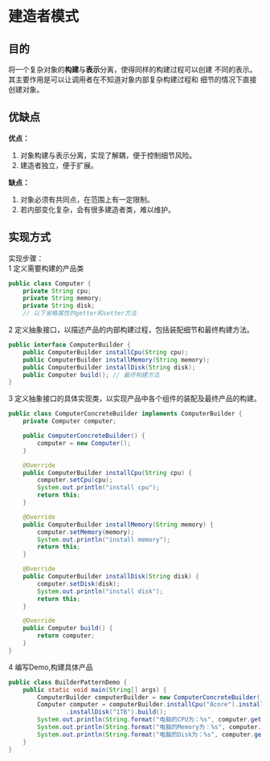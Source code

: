 # 建造者模式
## 目的
将一个复杂对象的**构建**与**表示**分离，使得同样的构建过程可以创建
不同的表示。其主要作用是可以让调用者在不知道对象内部复杂构建过程和
细节的情况下直接创建对象。
## 优缺点
**优点：** 
1. 对象构建与表示分离，实现了解耦，便于控制细节风险。
2. 建造者独立，便于扩展。

**缺点：** 
1. 对象必须有共同点，在范围上有一定限制。
2. 若内部变化复杂，会有很多建造者类，难以维护。
## 实现方式
实现步骤：  
1 定义需要构建的产品类
```java
public class Computer {
    private String cpu;
    private String memory;
    private String disk;
    // 以下省略属性的getter和setter方法
```
2 定义抽象接口，以描述产品的内部构建过程，包括装配细节和最终构建方法。
```java
public interface ComputerBuilder {
    public ComputerBuilder installCpu(String cpu);
    public ComputerBuilder installMemory(String memory);
    public ComputerBuilder installDisk(String disk);
    public Computer build(); // 最终构建方法
}
```
3 定义抽象接口的具体实现类，以实现产品中各个组件的装配及最终产品的构建。
```java
public class ComputerConcreteBuilder implements ComputerBuilder {
    private Computer computer;

    public ComputerConcreteBuilder() {
        computer = new Computer();
    }

    @Override
    public ComputerBuilder installCpu(String cpu) {
        computer.setCpu(cpu);
        System.out.println("install cpu");
        return this;
    }

    @Override
    public ComputerBuilder installMemory(String memory) {
        computer.setMemory(memory);
        System.out.println("install memory");
        return this;
    }

    @Override
    public ComputerBuilder installDisk(String disk) {
        computer.setDisk(disk);
        System.out.println("install disk");
        return this;
    }

    @Override
    public Computer build() {
        return computer;
    }
}
```
4 编写Demo,构建具体产品
```java
public class BuilderPatternDemo {
    public static void main(String[] args) {
        ComputerBuilder computerBuilder = new ComputerConcreteBuilder();
        Computer computer = computerBuilder.installCpu("8core").installMemory("16G")
                .installDisk("1TB").build();
        System.out.println(String.format("电脑的CPU为：%s", computer.getCpu()));
        System.out.println(String.format("电脑的Memory为：%s", computer.getMemory()));
        System.out.println(String.format("电脑的Disk为：%s", computer.getDisk()));
    }
}
```